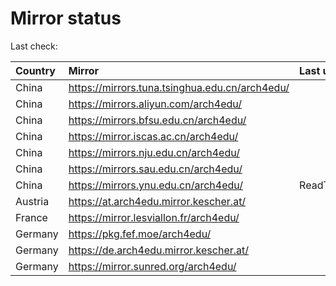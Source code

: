 <script src="./time.js"></script>
# Mirror status
Last check: <script type="text/javascript">localize(1688322148.610349);</script>

|Country|Mirror|Last update|
|:------|:-----|:----------|
|China|https://mirrors.tuna.tsinghua.edu.cn/arch4edu/|<script type="text/javascript">localize(1688279671);</script>|
|China|https://mirrors.aliyun.com/arch4edu/|<script type="text/javascript">localize(1688193229);</script>|
|China|https://mirrors.bfsu.edu.cn/arch4edu/|<script type="text/javascript">localize(1688279671);</script>|
|China|https://mirror.iscas.ac.cn/arch4edu/|<script type="text/javascript">localize(1688279671);</script>|
|China|https://mirrors.nju.edu.cn/arch4edu/|<script type="text/javascript">localize(1688193229);</script>|
|China|https://mirrors.sau.edu.cn/arch4edu/|<script type="text/javascript">localize(1673850842);</script>|
|China|https://mirrors.ynu.edu.cn/arch4edu/|ReadTimeout|
|Austria|https://at.arch4edu.mirror.kescher.at/|<script type="text/javascript">localize(1688279671);</script>|
|France|https://mirror.lesviallon.fr/arch4edu/|<script type="text/javascript">localize(1688279671);</script>|
|Germany|https://pkg.fef.moe/arch4edu/|<script type="text/javascript">localize(1688279671);</script>|
|Germany|https://de.arch4edu.mirror.kescher.at/|<script type="text/javascript">localize(1688279671);</script>|
|Germany|https://mirror.sunred.org/arch4edu/|<script type="text/javascript">localize(1688279671);</script>|

<script src="./tablefilter/tablefilter.js"></script>
<script src="./table.js"></script>